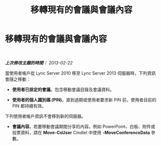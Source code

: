 ﻿---
title: 移轉現有的會議與會議內容
TOCTitle: 移轉現有的會議與會議內容
ms:assetid: 30516731-2ae1-4a6d-a7e1-d3f05778c954
ms:mtpsurl: https://technet.microsoft.com/zh-tw/library/JJ688011(v=OCS.15)
ms:contentKeyID: 49890004
ms.date: 08/10/2015
mtps_version: v=OCS.15
ms.translationtype: HT
---

# 移轉現有的會議與會議內容

 

_**上次修改主題的時間：** 2013-02-22_

當使用者帳戶從 Lync Server 2010 移至 Lync Server 2013 伺服器時，下列資訊會隨之移動：

  - **使用者已排定的會議**。包含移動會議目錄及會議資料。

  - **使用者的個人識別碼 (PIN)**。直到過期或使用者要求新 PIN 前，使用者目前的 PIN 都持續有效。

下列使用者帳戶資訊不會移到新的伺服器。

  - **會議內容**。若要移動會議期間分享的內容。例如 PowerPoint、白板、附件或投票資料，請在 **Move-CsUser** Cmdlet 中使用 **-MoveConferenceData** 參數。

